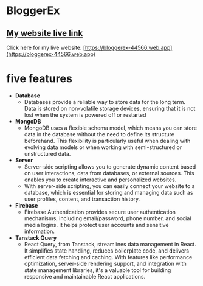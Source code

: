 # BloggerEx

## [ My website live link](https://bloggerex-44566.web.app)

Click here for my live website: [https://bloggerex-44566.web.app](https://bloggerex-44566.web.app)

# five features
- **Database**
  - Databases provide a reliable way to store data for the long term. Data is stored on non-volatile storage devices, ensuring that it is not lost when the system is powered off or restarted
- **MongoDB**
  - MongoDB uses a flexible schema model, which means you can store data in the database without the need to define its structure beforehand. This flexibility is particularly useful when dealing with evolving data models or when working with semi-structured or unstructured data.
- **Server**
  - Server-side scripting allows you to generate dynamic content based on user interactions, data from databases, or external sources. This enables you to create interactive and personalized websites.
  - With server-side scripting, you can easily connect your website to a database, which is essential for storing and managing data such as user profiles, content, and transaction history.
- **Firebase**
  - Firebase Authentication provides secure user authentication mechanisms, including email/password, phone number, and social media logins. It helps protect user accounts and sensitive information.
- **Tanstack Query**
  - React Query, from Tanstack, streamlines data management in React. It simplifies state handling, reduces boilerplate code, and delivers efficient data fetching and caching. With features like performance optimization, server-side rendering support, and integration with state management libraries, it's a valuable tool for building responsive and maintainable React applications.